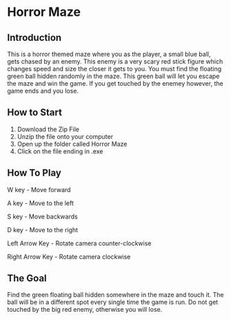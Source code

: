 # Horror Maze

## Introduction
This is a horror themed maze where you as the player, a small blue ball, gets chased by an enemy. This enemy is a very scary red stick figure which changes speed and size the closer it gets to you. You must find the floating green ball hidden randomly in the maze. This green ball will let you escape the maze and win the game. If you get touched by the enemey however, the game ends and you lose.

## How to Start

1. Download the Zip File
2. Unzip the file onto your computer
3. Open up the folder called Horror Maze
4. Click on the file ending in .exe


## How To Play

W key - Move forward

A key - Move to the left

S key - Move backwards

D key - Move to the right

Left Arrow Key - Rotate camera counter-clockwise

Right Arrow Key - Rotate camera clockwise

## The Goal

Find the green floating ball hidden somewhere in the maze and touch it. The ball will be in a different spot every single time the game is run. Do not get touched by the big red enemy, otherwise you will lose.
